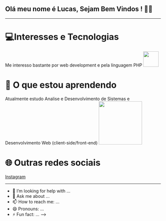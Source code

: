 ## Olá meu nome é Lucas, Sejam Bem Vindos ! 👨‍💻
<hr>
<h1>💻Interesses e Tecnologias</h1>
Me interesso bastante por web development e pela línguagem PHP <img src="https://www.php.net/images/logos/new-php-logo.svg" width="50"
<hr>
<h1> 🚀 O que estou aprendendo</h1>
Atualmente estudo Analise e Desenvolvimento de Sistemas e Desenvolvimento Web (client-side/front-end) 
<img src="https://herocode.com.br/_next/image/?url=https%3A%2F%2Fpainel.herocode.com.br%2Fwp-content%2Fuploads%2F2023%2F09%2Flogotipo-do-css-html-e-javascript-em-um-fundo-azul.webp&w=1920&q=75" widht="100" height="140"
<hr>
<h1> 🌐 Outras redes sociais</h1>
<a href="https://www.instagram.com/lucaascastro71/?next=%2F" target="_blank">Instagram</a>
<hr>

- 🤔 I’m looking for help with ...
- 💬 Ask me about ...
- 📫 How to reach me: ...
- 😄 Pronouns: ...
- ⚡ Fun fact: ...
-->
